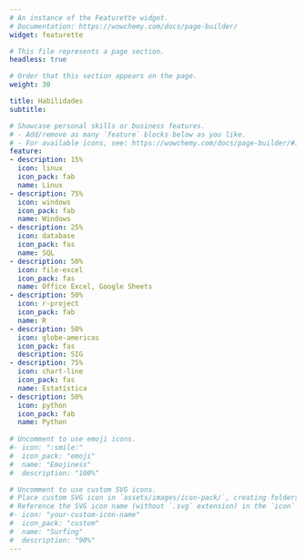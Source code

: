 ```yaml
---
# An instance of the Featurette widget.
# Documentation: https://wowchemy.com/docs/page-builder/
widget: featurette

# This file represents a page section.
headless: true

# Order that this section appears on the page.
weight: 30

title: Habilidades
subtitle:

# Showcase personal skills or business features.
# - Add/remove as many `feature` blocks below as you like.
# - For available icons, see: https://wowchemy.com/docs/page-builder/#icons
feature:
- description: 15%
  icon: linux
  icon_pack: fab
  name: Linux
- description: 75%
  icon: windows
  icon_pack: fab
  name: Windows
- description: 25%
  icon: database
  icon_pack: fas
  name: SQL
- description: 50%
  icon: file-excel
  icon_pack: fas
  name: Office Excel, Google Sheets
- description: 50%
  icon: r-project
  icon_pack: fab
  name: R
- description: 50%
  icon: globe-americas
  icon_pack: fas
  description: SIG
- description: 75%
  icon: chart-line
  icon_pack: fas
  name: Estatística
- description: 50%
  icon: python
  icon_pack: fab
  name: Python
 
# Uncomment to use emoji icons.
#- icon: ":smile:"
#  icon_pack: "emoji"
#  name: "Emojiness"
#  description: "100%"  

# Uncomment to use custom SVG icons.
# Place custom SVG icon in `assets/images/icon-pack/`, creating folders if necessary.
# Reference the SVG icon name (without `.svg` extension) in the `icon` field.
#- icon: "your-custom-icon-name"
#  icon_pack: "custom"
#  name: "Surfing"
#  description: "90%"
---
```

